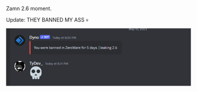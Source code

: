 Zamn 2.6 moment.


Update: THEY BANNED MY ASS :skull:


![Get Real](https://raw.githubusercontent.com/SnesFX/Iready-Cheats-Decompiled/main/VoidMenu/5dayban.png)

